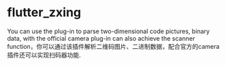 # flutter_zxing
You can use the plug-in to parse two-dimensional code pictures, binary data, with the official camera plug-in can also achieve the scanner function，你可以通过该插件解析二维码图片、二进制数据，配合官方的camera插件还可以实现扫码器功能.
